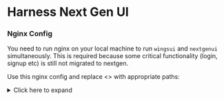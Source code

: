 # Harness Next Gen UI

### Nginx Config

You need to run nginx on your local machine to run `wingsui` and `nextgenui` simultaneously. This is required because some critical functionality (login, signup etc) is still not migrated to nextgen.

Use this nginx config and replace <> with appropriate paths:

<details>
  <summary>Click here to expand</summary>
  
```
access_log /usr/local/var/log/nginx/access.log;
error_log /usr/local/var/log/nginx/error.log;

# wingsui
server {
  listen      8182 ssl;
  server_name localhost;
  
  ssl_certificate     <certificate path>;
  ssl_certificate_key <key path>;
  
  root <wingsui code path>/wingsui;

  location = / {
    try_files /static/index.html =404;
  }

  location / {
    try_files /static/$uri /src/static/$uri =404;
  }
}

#nextgen v2
server {
  listen      8183 ssl;
  server_name localhost;
  
  ssl_certificate     <certificate path>;
  ssl_certificate_key <key path>;
  
  root <nextgenui code path>/nextgenui;

  location = / {
    try_files /dist/index.html =404;
  }

  location / {
    try_files /dist/$uri =404;
  }
}

# gateway
server {
  listen  8181 ssl;
  server_name localhost;
  
  ssl_certificate     <certificate path>;
  ssl_certificate_key <key path>;

  location /api {
    proxy_pass https://localhost:9090;
  }

  location /v2 {
    proxy_pass https://localhost:8183/;
  }

  location /assets {
    proxy_pass https://localhost:8183;     
  }

  location / {
    proxy_pass https://localhost:8182;
  }
}
```  
</details>

